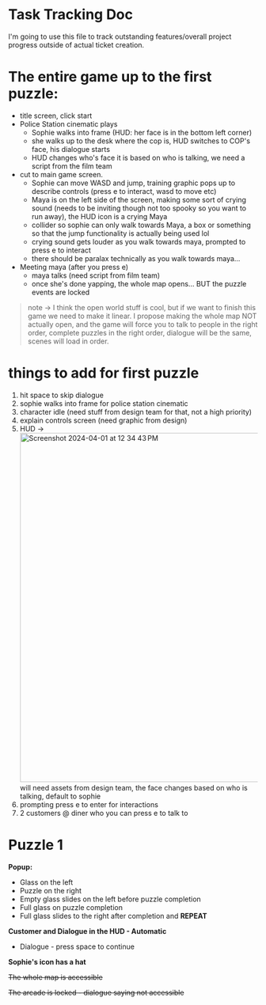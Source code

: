 # Task Tracking Doc

I'm going to use this file to track outstanding features/overall project progress outside of actual ticket creation.


# The entire game up to the first puzzle:

-   title screen, click start
-   Police Station cinematic plays
    -   Sophie walks into frame (HUD: her face is in the bottom left corner)
    -   she walks up to the desk where the cop is, HUD switches to COP's face, his dialogue starts
    -   HUD changes who's face it is based on who is talking, we need a script from the film team
-   cut to main game screen.
    -   Sophie can move WASD and jump, training graphic pops up to describe controls (press e to interact, wasd to move etc)
    -   Maya is on the left side of the screen, making some sort of crying sound (needs to be inviting though not too spooky so you want to run away), the HUD icon is a crying Maya
    -   collider so sophie can only walk towards Maya, a box or something so that the jump functionality is actually being used lol
    -   crying sound gets louder as you walk towards maya, prompted to press e to interact
    -   there should be paralax technically as you walk towards maya...
-   Meeting maya (after you press e)
    -   maya talks (need script from film team)
    -   once she's done yapping, the whole map opens... BUT the puzzle events are locked
 > note -> I think the open world stuff is cool, but if we want to finish this game we need to make it linear. I propose making the whole map NOT actually open, and the game will force you to talk to people in the right order, complete puzzles in the right order, dialogue will be the same, scenes will load in order.

# things to add for first puzzle
1. hit space to skip dialogue
2. sophie walks into frame for police station cinematic
3. character idle (need stuff from design team for that, not a high priority)
4. explain controls screen (need graphic from design)
5. HUD -> <img width="706" alt="Screenshot 2024-04-01 at 12 34 43 PM" src="https://github.com/dwesty23/golden_hours/assets/120140940/ffac7d61-e116-4218-a970-7f224e638ea6"> will need assets from design team, the face changes based on who is talking, default to sophie
6. prompting press e to enter for interactions
7. 2 customers @ diner who you can press e to talk to

# Puzzle 1

**Popup:**
- Glass on the left
- Puzzle on the right
- Empty glass slides on the left before puzzle completion
- Full glass on puzzle completion
- Full glass slides to the right after completion and **REPEAT**

**Customer and Dialogue in the HUD - Automatic**
- Dialogue - press space to continue

**Sophie's icon has a hat**

~~The whole map is accessible~~

~~The arcade is locked - dialogue saying not accessible~~



